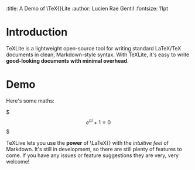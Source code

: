 :title: A Demo of \TeX{}Lite
:author: Lucien Rae Gentil
:fontsize: 11pt

# Introduction

TeXLite is a lightweight open-source tool for writing standard LaTeX/TeX documents in clean, Markdown-style syntax. With TeXLite, it's easy to write **good-looking documents with minimal overhead**.

# Demo

Here's some maths:

$$$
    e^{\pi i} + 1 = 0
$$$

TeXLive lets you use the **power** of \LaTeX{} with the *intuitive feel* of Markdown. It's still in development, so there are still plenty of features to come. If you have any issues or feature suggestions they are very, very welcome!


